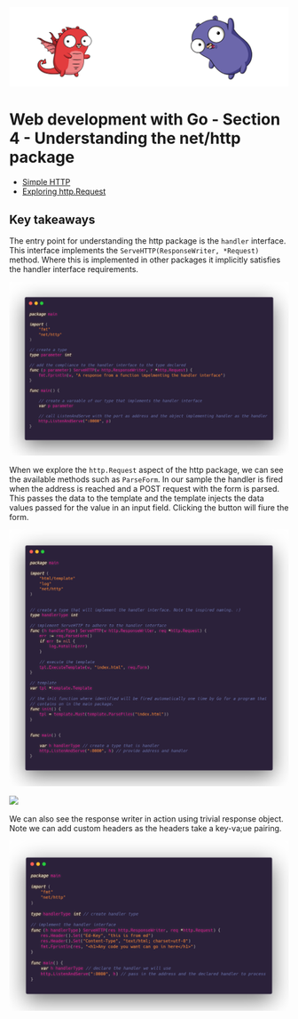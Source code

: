![](/assets/gologo.png)

# Web development with Go - Section 4 - Understanding the net/http package

- [Simple HTTP](/web/src/goWebMcLeod/S4-netHttp/01-simpleHttp)
- [Exploring http.Request](/web/src/goWebMcLeod/S4-netHttp/02-request)

## Key takeaways

The entry point for understanding the http package is the `handler` interface. This interface implements the `ServeHTTP(ResponseWriter, *Request)` method. Where this is implemented in other packages it implicitly satisfies the handler interface requirements.

![](/assets/web/goWebMcLeod/S4/createHandler.png)

When we explore the `http.Request` aspect of the http package, we can see the available methods such as `ParseForm`. In our sample the handler is fired when the address is reached and a POST request with the form is parsed. This passes the data to the template and the template injects the data values passed for the value in an input field. Clicking the button will fiure the form.

![](/assets/web/goWebMcLeod/S4/04-402-request-demo.png)

![](/assets/web/goWebMcLeod/S4/04-403-request.png)

We can also see the response writer in action using trivial response object. Note we can add custom headers as the headers take a key-va;ue pairing.

![](/assets/web/goWebMcLeod/S4/04-404-response-writer.png)
